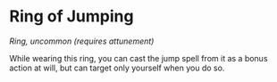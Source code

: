 # Ring of Jumping 
_Ring, uncommon (requires attunement)_ 

While wearing this ring, you can cast the jump spell from it as a bonus action at will, but can target only yourself when you do so. 
